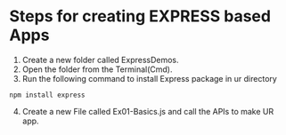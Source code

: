 # Steps for creating EXPRESS based Apps
1. Create a new folder called ExpressDemos. 
2. Open the folder from the Terminal(Cmd).
3. Run the following command to install Express package in ur directory
```
npm install express
```
4. Create a new File called Ex01-Basics.js and call the APIs to make UR app. 
